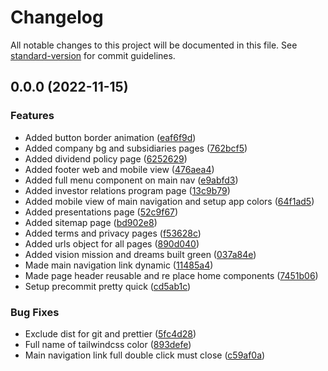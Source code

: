 # Changelog

All notable changes to this project will be documented in this file. See [standard-version](https://github.com/conventional-changelog/standard-version) for commit guidelines.

## 0.0.0 (2022-11-15)

### Features

- Added button border animation ([eaf6f9d](https://repo.projectgrey.net/filinvest/filinvest/commits/eaf6f9de69f3b8622251f374d2f74d14eb4b7335))
- Added company bg and subsidiaries pages ([762bcf5](https://repo.projectgrey.net/filinvest/filinvest/commits/762bcf5a9de96828da2ac3b2709c0f03d8b18360))
- Added dividend policy page ([6252629](https://repo.projectgrey.net/filinvest/filinvest/commits/6252629acce9573e2b5deddde64c477f2bd92838))
- Added footer web and mobile view ([476aea4](https://repo.projectgrey.net/filinvest/filinvest/commits/476aea44844dc50a164975880b50b48048e1aba7))
- Added full menu component on main nav ([e9abfd3](https://repo.projectgrey.net/filinvest/filinvest/commits/e9abfd3d5c8e312f339afaf35c286bd69a98caa1))
- Added investor relations program page ([13c9b79](https://repo.projectgrey.net/filinvest/filinvest/commits/13c9b79b26b32af8e7349a67ed32b3110865ac8d))
- Added mobile view of main navigation and setup app colors ([64f1ad5](https://repo.projectgrey.net/filinvest/filinvest/commits/64f1ad54a3f743fc3f559ae11edc6f9998fc3f06))
- Added presentations page ([52c9f67](https://repo.projectgrey.net/filinvest/filinvest/commits/52c9f67bd3c03efbd99f07380db4563adaea9515))
- Added sitemap page ([bd902e8](https://repo.projectgrey.net/filinvest/filinvest/commits/bd902e8737b8126d1e67c3e39b9ec0f995b43ff3))
- Added terms and privacy pages ([f53628c](https://repo.projectgrey.net/filinvest/filinvest/commits/f53628c8ecc3ca275fb03d7d4aeca5c5849f8e42))
- Added urls object for all pages ([890d040](https://repo.projectgrey.net/filinvest/filinvest/commits/890d040d7e4474a7a8fbe03a5ae623782d0f30c0))
- Added vision mission and dreams built green ([037a84e](https://repo.projectgrey.net/filinvest/filinvest/commits/037a84ee2db843ce6482d88bfa60bd8c139c1e92))
- Made main navigation link dynamic ([11485a4](https://repo.projectgrey.net/filinvest/filinvest/commits/11485a4a86738fd4a3434df1e4997ed3a55d8137))
- Made page header reusable and re place home components ([7451b06](https://repo.projectgrey.net/filinvest/filinvest/commits/7451b06a7b3838d0efb59d630a54453032277f13))
- Setup precommit pretty quick ([cd5ab1c](https://repo.projectgrey.net/filinvest/filinvest/commits/cd5ab1c14490154a9e87bf58388379632a78fe92))

### Bug Fixes

- Exclude dist for git and prettier ([5fc4d28](https://repo.projectgrey.net/filinvest/filinvest/commits/5fc4d28e101ceaf080b23a6b8c291ace40506024))
- Full name of tailwindcss color ([893defe](https://repo.projectgrey.net/filinvest/filinvest/commits/893defee2dac4b45c66d9bced8cb9112f3f9e9e3))
- Main navigation link full double click must close ([c59af0a](https://repo.projectgrey.net/filinvest/filinvest/commits/c59af0af0faeea23a3582e7b59e200d326ee8f58))

